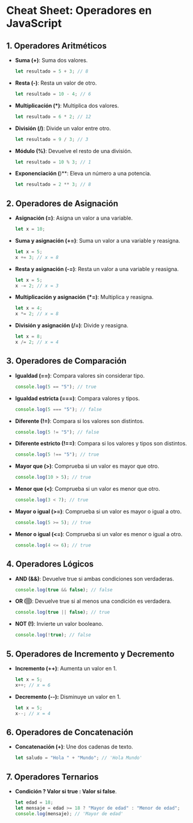 # Cheat Sheet: Operadores en JavaScript

## 1. Operadores Aritméticos

- **Suma (+)**: Suma dos valores.
  ```js
  let resultado = 5 + 3; // 8
  ```
- **Resta (-)**: Resta un valor de otro.
  ```js
  let resultado = 10 - 4; // 6
  ```
- **Multiplicación (\*)**: Multiplica dos valores.
  ```js
  let resultado = 6 * 2; // 12
  ```
- **División (/)**: Divide un valor entre otro.
  ```js
  let resultado = 9 / 3; // 3
  ```
- **Módulo (%)**: Devuelve el resto de una división.
  ```js
  let resultado = 10 % 3; // 1
  ```
- **Exponenciación (**)\*\*: Eleva un número a una potencia.
  ```js
  let resultado = 2 ** 3; // 8
  ```

## 2. Operadores de Asignación

- **Asignación (=)**: Asigna un valor a una variable.
  ```js
  let x = 10;
  ```
- **Suma y asignación (+=)**: Suma un valor a una variable y reasigna.
  ```js
  let x = 5;
  x += 3; // x = 8
  ```
- **Resta y asignación (-=)**: Resta un valor a una variable y reasigna.
  ```js
  let x = 5;
  x -= 2; // x = 3
  ```
- **Multiplicación y asignación (\*=)**: Multiplica y reasigna.
  ```js
  let x = 4;
  x *= 2; // x = 8
  ```
- **División y asignación (/=)**: Divide y reasigna.
  ```js
  let x = 8;
  x /= 2; // x = 4
  ```

## 3. Operadores de Comparación

- **Igualdad (==)**: Compara valores sin considerar tipo.
  ```js
  console.log(5 == "5"); // true
  ```
- **Igualdad estricta (===)**: Compara valores y tipos.
  ```js
  console.log(5 === "5"); // false
  ```
- **Diferente (!=)**: Compara si los valores son distintos.
  ```js
  console.log(5 != "5"); // false
  ```
- **Diferente estricto (!==)**: Compara si los valores y tipos son distintos.
  ```js
  console.log(5 !== "5"); // true
  ```
- **Mayor que (>)**: Comprueba si un valor es mayor que otro.
  ```js
  console.log(10 > 5); // true
  ```
- **Menor que (<)**: Comprueba si un valor es menor que otro.
  ```js
  console.log(3 < 7); // true
  ```
- **Mayor o igual (>=)**: Comprueba si un valor es mayor o igual a otro.
  ```js
  console.log(5 >= 5); // true
  ```
- **Menor o igual (<=)**: Comprueba si un valor es menor o igual a otro.
  ```js
  console.log(4 <= 6); // true
  ```

## 4. Operadores Lógicos

- **AND (&&)**: Devuelve true si ambas condiciones son verdaderas.
  ```js
  console.log(true && false); // false
  ```
- **OR (||)**: Devuelve true si al menos una condición es verdadera.
  ```js
  console.log(true || false); // true
  ```
- **NOT (!)**: Invierte un valor booleano.
  ```js
  console.log(!true); // false
  ```

## 5. Operadores de Incremento y Decremento

- **Incremento (++)**: Aumenta un valor en 1.
  ```js
  let x = 5;
  x++; // x = 6
  ```
- **Decremento (--):** Disminuye un valor en 1.
  ```js
  let x = 5;
  x--; // x = 4
  ```

## 6. Operadores de Concatenación

- **Concatenación (+)**: Une dos cadenas de texto.
  ```js
  let saludo = "Hola " + "Mundo"; // 'Hola Mundo'
  ```

## 7. Operadores Ternarios

- **Condición ? Valor si true : Valor si false**.
  ```js
  let edad = 18;
  let mensaje = edad >= 18 ? "Mayor de edad" : "Menor de edad";
  console.log(mensaje); // 'Mayor de edad'
  ```

